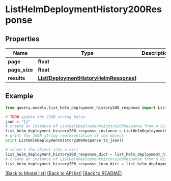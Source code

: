 # ListHelmDeploymentHistory200Response


## Properties

Name | Type | Description | Notes
------------ | ------------- | ------------- | -------------
**page** | **float** |  | 
**page_size** | **float** |  | 
**results** | [**List[DeploymentHistoryHelmResponse]**](DeploymentHistoryHelmResponse.md) |  | [optional] 

## Example

```python
from qovery.models.list_helm_deployment_history200_response import ListHelmDeploymentHistory200Response

# TODO update the JSON string below
json = "{}"
# create an instance of ListHelmDeploymentHistory200Response from a JSON string
list_helm_deployment_history200_response_instance = ListHelmDeploymentHistory200Response.from_json(json)
# print the JSON string representation of the object
print ListHelmDeploymentHistory200Response.to_json()

# convert the object into a dict
list_helm_deployment_history200_response_dict = list_helm_deployment_history200_response_instance.to_dict()
# create an instance of ListHelmDeploymentHistory200Response from a dict
list_helm_deployment_history200_response_form_dict = list_helm_deployment_history200_response.from_dict(list_helm_deployment_history200_response_dict)
```
[[Back to Model list]](../README.md#documentation-for-models) [[Back to API list]](../README.md#documentation-for-api-endpoints) [[Back to README]](../README.md)


